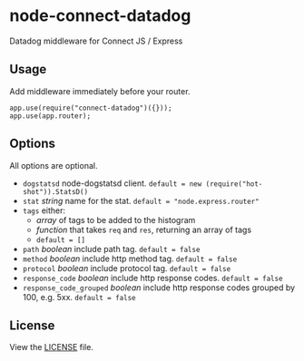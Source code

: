 # node-connect-datadog

Datadog middleware for Connect JS / Express


## Usage

Add middleware immediately before your router.

	app.use(require("connect-datadog")({}));
	app.use(app.router);

## Options

All options are optional.

* `dogstatsd` node-dogstatsd client. `default = new (require("hot-shot")).StatsD()`
* `stat` *string* name for the stat. `default = "node.express.router"`
* `tags` either:
	* *array* of tags to be added to the histogram
	* *function* that takes `req` and `res`, returning an array of tags
	* `default = []`
* `path` *boolean* include path tag. `default = false`
* `method` *boolean* include http method tag. `default = false`
* `protocol` *boolean* include protocol tag. `default = false`
* `response_code` *boolean* include http response codes. `default = false`
* `response_code_grouped` *boolean* include http response codes grouped by 100, e.g. 5xx. `default = false`

## License

View the [LICENSE](https://github.com/AppPress/node-connect-datadog/blob/master/LICENSE) file.

